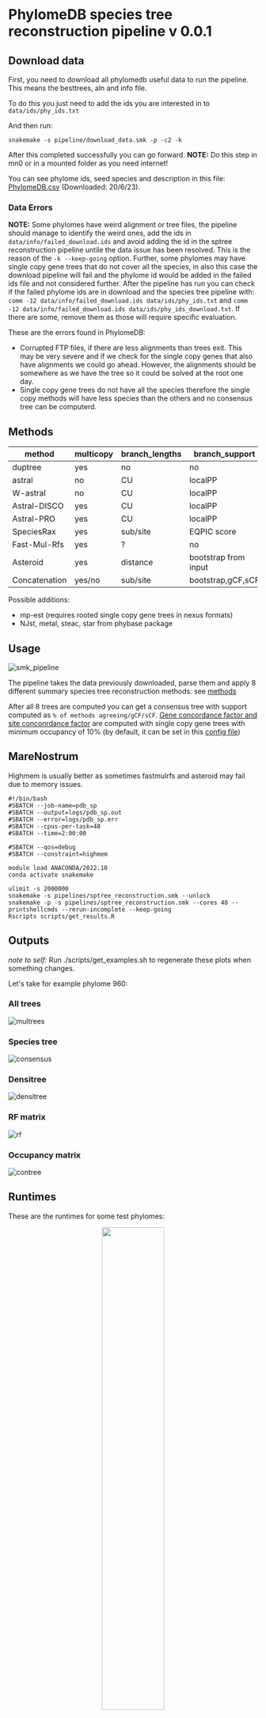 # PhylomeDB species tree reconstruction pipeline v 0.0.1

## Download data

First, you need to download all phylomedb useful data to run the pipeline. This means the besttrees, aln and info file.

To do this you just need to add the ids you are interested in to `data/ids/phy_ids.txt`

And then run:

`snakemake -s pipeline/download_data.smk -p -c2 -k`

After this completed successfully you can go forward. **NOTE:** Do this step in mn0 or in a mounted folder as you need internet!

You can see phylome ids, seed species and description in this file:  [PhylomeDB.csv](data/info/PhylomeDB.csv) (Downloaded: 20/6/23).

### Data Errors

**NOTE:** Some phylomes have weird alignment or tree files, the pipeline should manage to identify the weird ones, add the ids in `data/info/failed_download.ids` and avoid adding the id in the sptree reconstruction pipeline untile the data issue has been resolved. This is the reason of the `-k --keep-going` option. Further, some phylomes may have single copy gene trees that do not cover all the species, in also this case the download pipeline will fail and the phylome id would be added in the failed ids file and not considered further. After the pipeline has run you can check if the failed phylome ids are in download and the species tree pipeline with: `comm -12 data/info/failed_download.ids data/ids/phy_ids.txt` and `comm -12 data/info/failed_download.ids data/ids/phy_ids_download.txt`. If there are some, remove them as those will require specific evaluation.

These are the errors found in PhylomeDB:

* Corrupted FTP files, if there are less alignments than trees exit. This may be very severe and if we check for the single copy genes that also have alignments we could go ahead. However, the alignments should be somewhere as we have the tree so it could be solved at the root one day.
* Single copy gene trees do not have all the species therefore the single copy methods will have less species than the others and no consensus tree can be computerd.


## Methods

| method        | multicopy | branch_lengths | branch_support       | root | source                                                                         |
| ------------- | --------- | -------------- | -------------------- | ---- | ------------------------------------------------------------------------------ |
| duptree       | yes       | no             | no                   | yes  | https://doi.org/10.1093/bioinformatics/btn230                                  |
| astral        | no        | CU             | localPP              | no   | https://doi.org/10.1186/s12859-018-2129-y |
| W-astral      | no        | CU             | localPP              | no   | https://doi.org/10.1093/molbev/msac215                                         |
| Astral-DISCO  | yes       | CU             | localPP              | no   | https://doi.org/10.1093/sysbio/syab070                                         |
| Astral-PRO    | yes       | CU             | localPP              | no   | https://doi.org/10.1093/bioinformatics/btac620                                 |
| SpeciesRax    | yes       | sub/site       | EQPIC score          | yes  | https://doi.org/10.1093/molbev/msab365                                         |
| Fast-Mul-Rfs  | yes       | ?              | no                   | no   | https://doi.org/10.1093/bioinformatics/btaa444                                 |
| Asteroid      | yes       | distance       | bootstrap from input | no   | https://doi.org/10.1093/bioinformatics/btac832                                 |
| Concatenation | yes/no    | sub/site       | bootstrap,gCF,sCF    | no   |                                                                                |

Possible additions:

* mp-est (requires rooted single copy gene trees in nexus formats)
* NJst, metal, steac, star from phybase package


## Usage

![smk_pipeline](data/dags/sptree_reconstruction.png)

The pipeline takes the data previously downloaded, parse them and apply 8 different summary species tree reconstruction methods: see [methods](data/info/methods.csv)

After all 8 trees are computed you can get a consensus tree with support computed as `% of methods agreeing/gCF/sCF`. [Gene concordance factor and site conconrdance factor](http://www.iqtree.org/doc/Concordance-Factor) are computed with single copy gene trees with minimum occupancy of 10% (by default, it can be set in this [config file](data/configs/pdb_config.yml))

## MareNostrum

Highmem is usually better as sometimes fastmulrfs and asteroid may fail due to memory issues.

```
#!/bin/bash    
#SBATCH --job-name=pdb_sp
#SBATCH --output=logs/pdb_sp.out
#SBATCH --error=logs/pdb_sp.err
#SBATCH --cpus-per-task=48
#SBATCH --time=2:00:00

#SBATCH --qos=debug
#SBATCH --constraint=highmem

module load ANACONDA/2022.10
conda activate snakemake

ulimit -s 2000000
snakemake -s pipelines/sptree_reconstruction.smk --unlock
snakemake -p -s pipelines/sptree_reconstruction.smk --cores 48 --printshellcmds --rerun-incomplete --keep-going
Rscripts scripts/get_results.R
```

## Outputs

*note to self:* Run ./scripts/get_examples.sh to regenerate these plots when something changes.

Let's take for example phylome 960:

### All trees

![multrees](data/img/multree.png)

### Species tree

![consensus](data/img/consensus.png)


### Densitree

![densitree](data/img/densitree.png)

### RF matrix

![rf](data/img/rf.png)


### Occupancy matrix

![contree](data/img/occupancy.png)

## Runtimes

These are the runtimes for some test phylomes:

<div align="center">

<img src="data/img/runtimes.png" width=50% height=50%>

<\div>


### Notes

if error cran repo 
```
options(repos = c(CRAN = "http://cran.rstudio.com"))
```
if weird error pthreads  
```
export OMP_NUM_THREADS=1
export USE_SIMPLE_THREADED_LEVEL3=1
```

### TODO

* Check if other reason aln tar or tree file could be weird!
* option to root with species2age
* plot and filter gene trees based on exploratory statistics
* if method fails go ahead and use less than 8 tree
* compare patristic distance and correlation
* discovista similar stuff to visualize gene tree discordances and different species trees discordance
* tree space analysis
* benchmark qfo
* ideally split rules in parsing and runtimes to get the right runtimes
* installation of tools

